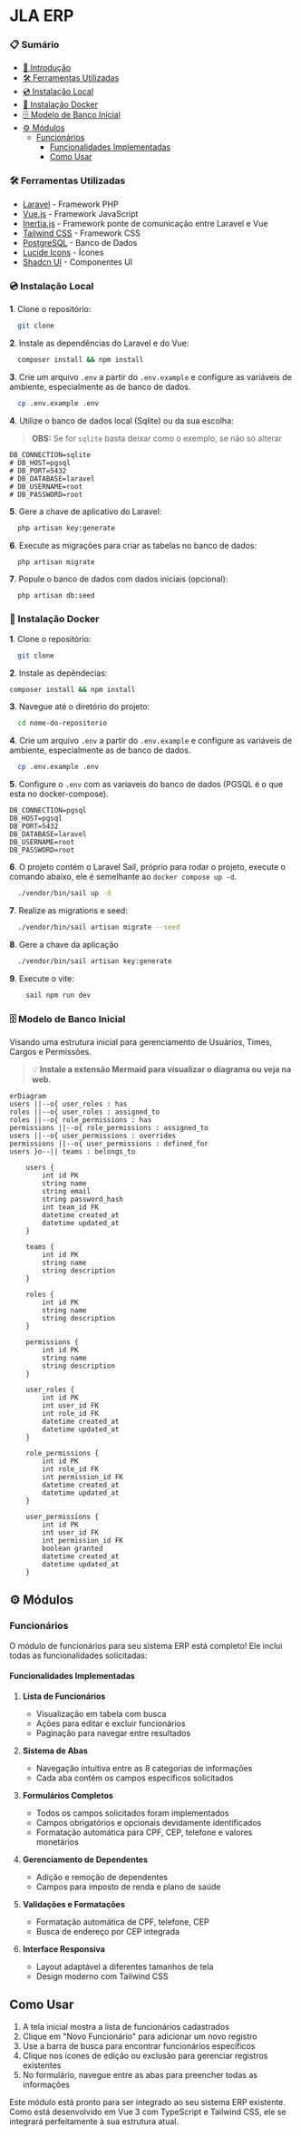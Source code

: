 # JLA ERP

### 📋 Sumário

  - [🚀 Introdução](#-introdução)
  - [🛠️ Ferramentas Utilizadas](#-ferramentas-utilizadas)
  - [ 💿 Instalação Local ](#-instalação-local)
  - [ 🐋 Instalação Docker ](#-instalação-docker)
  - [🗄️ Modelo de Banco Inicial](#-modelo-de-banco-inicial)
  - [⚙️ Módulos](#módulos)
    - [Funcionários](#funcionários)
      - [Funcionalidades Implementadas](#funcionalidades-implementadas)
      - [Como Usar](#como-usar)


### 🛠️ Ferramentas Utilizadas

- [Laravel](https://laravel.com/) - Framework PHP
- [Vue.js](https://vuejs.org/) - Framework JavaScript
- [Inertia.js](https://inertiajs.com/) - Framework ponte de comunicação entre Laravel e Vue
- [Tailwind CSS](https://tailwindcss.com/) - Framework CSS
- [PostgreSQL](https://www.postgresql.org/) - Banco de Dados
- [Lucide Icons](https://lucide.dev/) - Ícones
- [Shadcn UI](https://shadcn-vue.com/) - Componentes UI

### 💿 Instalação Local

**1**. Clone o repositório:
```bash
  git clone
```

**2**. Instale as dependências do Laravel e do Vue:

```bash
  composer install && npm install
```

**3**. Crie um arquivo `.env` a partir do `.env.example` e configure as variáveis de ambiente, especialmente as de banco de dados.

```bash
  cp .env.example .env
```

**4**. Utilize o banco de dados local (Sqlite) ou da sua escolha:
>**OBS:** Se for `sqlite` basta deixar como o exemplo, se não só alterar
```dotenv
DB_CONNECTION=sqlite
# DB_HOST=pgsql
# DB_PORT=5432
# DB_DATABASE=laravel
# DB_USERNAME=root
# DB_PASSWORD=root
```

**5**. Gere a chave de aplicativo do Laravel:

```bash
  php artisan key:generate
```

**6**. Execute as migrações para criar as tabelas no banco de dados:

```bash
  php artisan migrate
```

**7**. Popule o banco de dados com dados iniciais (opcional):

```bash
  php artisan db:seed
```

### 🐋 Instalação Docker

**1**. Clone o repositório:
```bash
  git clone
```

**2**. Instale as depêndecias:
```bash
composer install && npm install
```

**3**. Navegue até o diretório do projeto:

```bash
  cd nome-do-repositorio
```

**4**. Crie um arquivo `.env` a partir do `.env.example` e configure as variáveis de ambiente, especialmente as de banco de dados.

```bash
  cp .env.example .env
```

**5**. Configure o `.env` com as variaveis do banco de dados (PGSQL é o que esta no docker-compose).
```dotenv
DB_CONNECTION=pgsql
DB_HOST=pgsql
DB_PORT=5432
DB_DATABASE=laravel
DB_USERNAME=root
DB_PASSWORD=root
```

**6**. O projeto contém o Laravel Sail, próprio para rodar o projeto, execute o comando abaixo, ele é semelhante ao `docker compose up -d`.
```bash
  ./vendor/bin/sail up -d 
```

**7**. Realize as migrations e seed:
```bash
  ./vendor/bin/sail artisan migrate --seed
```

**8**. Gere a chave da aplicação
```bash
  ./vendor/bin/sail artisan key:generate
```

**9**. Execute o vite:
```bash
    sail npm run dev
```

### 🗄️ Modelo de Banco Inicial

Visando uma estrutura inicial para gerenciamento de Usuários, Times, Cargos e Permissões.

 > 💡 **Instale a extensão Mermaid para visualizar o diagrama ou veja na web.**

``` mermaid
erDiagram
users ||--o{ user_roles : has
roles ||--o{ user_roles : assigned_to
roles ||--o{ role_permissions : has
permissions ||--o{ role_permissions : assigned_to
users ||--o{ user_permissions : overrides
permissions ||--o{ user_permissions : defined_for
users }o--|| teams : belongs_to

    users {
        int id PK
        string name
        string email
        string password_hash
        int team_id FK
        datetime created_at
        datetime updated_at
    }

    teams {
        int id PK
        string name
        string description
    }

    roles {
        int id PK
        string name
        string description
    }

    permissions {
        int id PK
        string name
        string description
    }

    user_roles {
        int id PK
        int user_id FK
        int role_id FK
        datetime created_at
        datetime updated_at
    }

    role_permissions {
        int id PK
        int role_id FK
        int permission_id FK
        datetime created_at
        datetime updated_at
    }

    user_permissions {
        int id PK
        int user_id FK
        int permission_id FK
        boolean granted
        datetime created_at
        datetime updated_at
    }
```

## ⚙️ Módulos

### Funcionários

O módulo de funcionários para seu sistema ERP está completo! Ele inclui todas as funcionalidades solicitadas:

#### Funcionalidades Implementadas

1. **Lista de Funcionários**
    - Visualização em tabela com busca
    - Ações para editar e excluir funcionários
    - Paginação para navegar entre resultados

2. **Sistema de Abas**
    - Navegação intuitiva entre as 8 categorias de informações
    - Cada aba contém os campos específicos solicitados

3. **Formulários Completos**
    - Todos os campos solicitados foram implementados
    - Campos obrigatórios e opcionais devidamente identificados
    - Formatação automática para CPF, CEP, telefone e valores monetários

4. **Gerenciamento de Dependentes**
    - Adição e remoção de dependentes
    - Campos para imposto de renda e plano de saúde

5. **Validações e Formatações**
    - Formatação automática de CPF, telefone, CEP
    - Busca de endereço por CEP integrada

6. **Interface Responsiva**
    - Layout adaptável a diferentes tamanhos de tela
    - Design moderno com Tailwind CSS

## Como Usar

1. A tela inicial mostra a lista de funcionários cadastrados
2. Clique em "Novo Funcionário" para adicionar um novo registro
3. Use a barra de busca para encontrar funcionários específicos
4. Clique nos ícones de edição ou exclusão para gerenciar registros existentes
5. No formulário, navegue entre as abas para preencher todas as informações

Este módulo está pronto para ser integrado ao seu sistema ERP existente. Como está desenvolvido em Vue 3 com TypeScript e Tailwind CSS, ele se integrará perfeitamente à sua estrutura atual.
